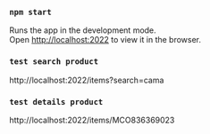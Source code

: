 ### `npm start`

Runs the app in the development mode.\
Open [http://localhost:2022](http://localhost:2022) to view it in the browser.

### `test search product`
http://localhost:2022/items?search=cama

### `test details product`
http://localhost:2022/items/MCO836369023
